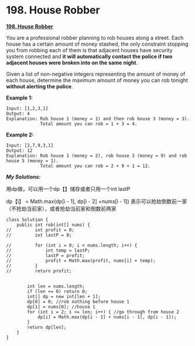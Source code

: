 # 198. House Robber

[ **198. House Robber**](https://leetcode.com/problems/house-robber/description/)

You are a professional robber planning to rob houses along a street. Each house has a certain amount of money stashed, the only constraint stopping you from robbing each of them is that adjacent houses have security system connected and **it will automatically contact the police if two adjacent houses were broken into on the same night**.

Given a list of non-negative integers representing the amount of money of each house, determine the maximum amount of money you can rob tonight **without alerting the police**.

**Example 1:**

```text
Input: [1,2,3,1]
Output: 4
Explanation: Rob house 1 (money = 1) and then rob house 3 (money = 3).
             Total amount you can rob = 1 + 3 = 4.
```

**Example 2:**

```text
Input: [2,7,9,3,1]
Output: 12
Explanation: Rob house 1 (money = 2), rob house 3 (money = 9) and rob house 5 (money = 1).
             Total amount you can rob = 2 + 9 + 1 = 12.
```

_**My Solutions:**_

用dp做，可以用一个dp【】储存或者只用一个int lastP

dp【i】 = Math.max\(dp\[i - 1\], dp\[i - 2\] +nums\[i - 1\]\) 表示可以抢劫倒数前一家（不抢劫当前家），或者抢劫当前家和倒数前两家

```text
class Solution {
    public int rob(int[] nums) {
//         int profit = 0;
//         int lastP = 0;
        
//         for (int i = 0; i < nums.length; i++) {
//             int temp = lastP;
//             lastP = profit;
//             profit = Math.max(profit, nums[i] + temp);
//         }
//         return profit;
        
        
        int len = nums.length;
        if (len <= 0) return 0;
        int[] dp = new int[len + 1];
        dp[0] = 0; //rob nothing before house 1
        dp[1] = nums[0]; //house 1
        for (int i = 2; i <= len; i++) { //go through from house 2
            dp[i] = Math.max(dp[i - 2] + nums[i - 1], dp[i - 1]);
        }
        return dp[len];
    }
}
```

